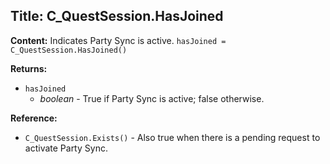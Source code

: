 ## Title: C_QuestSession.HasJoined

**Content:**
Indicates Party Sync is active.
`hasJoined = C_QuestSession.HasJoined()`

**Returns:**
- `hasJoined`
  - *boolean* - True if Party Sync is active; false otherwise.

**Reference:**
- `C_QuestSession.Exists()` - Also true when there is a pending request to activate Party Sync.